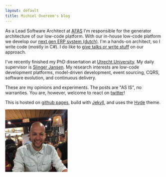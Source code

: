 ```yaml
---
layout: default
title: Michiel Overeem's blog
---
```


As a Lead Software Architect at <a href="https://www.afas.nl/">AFAS</a> I'm responsible for the generator architecture of our low-code platform.
With our in-house low-code platform we develop our <a href="https://kleinzakelijk.afas.nl/">next gen ERP system (dutch)</a>.
I'm a hands-on architect, so I write code (mostly in C#). 
I do like to <a href="/pubspres">give talks or write stuff</a> on our approach.

I've recently finished my PhD dissertation at <a href="https://www.uu.nl/en/research/software-systems/organization-and-information/labs/software-ecosystems">Utrecht University</a>.
My daily supervisor is <a href="https://slingerjansen.nl/">Slinger Jansen</a>.
My research interests are low-code development platforms, model-driven development, event sourcing, CQRS, software evolution, and continuous delivery.

These are my opinions and experiments. The posts are "AS IS", no warranties.
You are, however, welcome to react on <a href="http://twitter.com/michielovereem">twitter</a>!

This is hosted on <a href="http://pages.github.com/">github pages</a>,
build with <a href="https://github.com/mojombo/jekyll/">Jekyll</a>, and uses the <a href="https://github.com/poole/hyde">Hyde</a> theme.

![Michiel Overeem](/images/movereem.jpg)